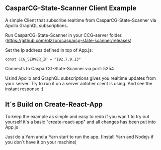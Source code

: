 ## CasparCG-State-Scanner Client Example

A simple Client that subscribe realtime from CasparCG-State-Scanner via Apollo GraphQL subscriptions.

Run CasparCG-State-Scanner in your CCG-server folder. (https://github.com/olzzon/casparcg-state-scanner/releases)

Set the Ip address defined in top of App.js:
 
```
const CCG_SERVER_IP = "192.7.9.13"
```
Connects to CasparCG-State-Scanner via port: 5254 

Usind Apollo and GraphQL subscriptions gives you realtime updates from your server.
Try to run it on a server antoher client is using. And see the instant response :)


## It´s Build on Create-React-App

To keep the example as simple and easy to redo if you wan´t to try out yourself it´s a basic "create-react-app" and all changes has been put into App.js

Just do a Yarn and a Yarn start to run the app.
(Install Yarn and Nodejs if you don´t have it on your machine)